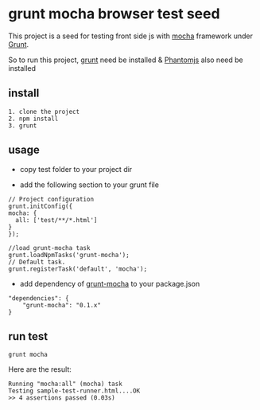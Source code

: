 # grunt mocha browser test seed

This project is a seed for testing front side js with [mocha](http://visionmedia.github.com/mocha/) framework under [Grunt](http://gruntjs.com/). 

So to run this project, [grunt](https://github.com/gruntjs/grunt/tree/0.3-stable) need be installed & [Phantomjs](http://phantomjs.org/) also need be installed

## install

```
1. clone the project
2. npm install
3. grunt
```

## usage

- copy test folder to your project dir

- add the following section to your grunt file

```
// Project configuration
grunt.initConfig({
mocha: {
  all: ['test/**/*.html']
}
});

//load grunt-mocha task
grunt.loadNpmTasks('grunt-mocha');
// Default task.
grunt.registerTask('default', 'mocha');
```

- add dependency of [grunt-mocha](https://github.com/kmiyashiro/grunt-mocha) to your package.json

```
"dependencies": {
	"grunt-mocha": "0.1.x"
}
```

## run test

```
grunt mocha
```
Here are the result:

```
Running "mocha:all" (mocha) task
Testing sample-test-runner.html....OK
>> 4 assertions passed (0.03s)

```